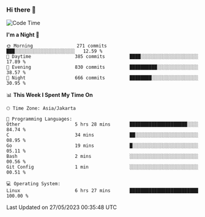 ### Hi there 👋

<!--
**rmsubekti/rmsubekti** is a ✨ _special_ ✨ repository because its `README.md` (this file) appears on your GitHub profile.

Here are some ideas to get you started:

- 🔭 I’m currently working on ...
- 🌱 I’m currently learning ...
- 👯 I’m looking to collaborate on ...
- 🤔 I’m looking for help with ...
- 💬 Ask me about ...
- 📫 How to reach me: ...
- 😄 Pronouns: ...
- ⚡ Fun fact: ...
-->

<!--START_SECTION:waka-->
![Code Time](http://img.shields.io/badge/Code%20Time-1%2C404%20hrs%202%20mins-blue)

**I'm a Night 🦉** 

```text
🌞 Morning                271 commits         ███░░░░░░░░░░░░░░░░░░░░░░   12.59 % 
🌆 Daytime                385 commits         ████░░░░░░░░░░░░░░░░░░░░░   17.89 % 
🌃 Evening                830 commits         ██████████░░░░░░░░░░░░░░░   38.57 % 
🌙 Night                  666 commits         ████████░░░░░░░░░░░░░░░░░   30.95 % 
```


📊 **This Week I Spent My Time On** 

```text
🕑︎ Time Zone: Asia/Jakarta

💬 Programming Languages: 
Other                    5 hrs 28 mins       █████████████████████░░░░   84.74 % 
C                        34 mins             ██░░░░░░░░░░░░░░░░░░░░░░░   08.95 % 
Go                       19 mins             █░░░░░░░░░░░░░░░░░░░░░░░░   05.11 % 
Bash                     2 mins              ░░░░░░░░░░░░░░░░░░░░░░░░░   00.56 % 
Git Config               1 min               ░░░░░░░░░░░░░░░░░░░░░░░░░   00.51 % 

💻 Operating System: 
Linux                    6 hrs 27 mins       █████████████████████████   100.00 % 
```


 Last Updated on 27/05/2023 00:35:48 UTC
<!--END_SECTION:waka-->
